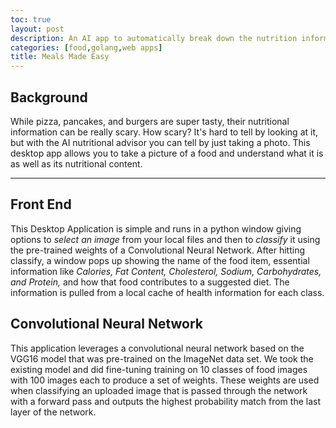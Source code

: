 ```yaml
---
toc: true
layout: post
description: An AI app to automatically break down the nutrition information from every day foods
categories: [food,golang,web apps]
title: Meals Made Easy
---
```


## Background

While pizza, pancakes, and burgers are super tasty, their nutritional information can be really scary. How scary? It's hard to tell by looking at it, but with the AI nutritional advisor you can tell by just taking a photo. This desktop app allows you to take a picture of a food and understand what it is as well as its nutritional content. 

---

## Front End

This Desktop Application is simple and runs in a python window giving options to *select an image* from your local files and then to *classify* it using the pre-trained weights of a Convolutional Neural Network. After hitting classify, a window pops up showing the name of the food item, essential information like *Calories, Fat Content, Cholesterol, Sodium, Carbohydrates, and Protein,* and how that food contributes to a suggested diet. The information is pulled from a local cache of health information for each class.

## Convolutional Neural Network

This application leverages a convolutional neural network based on the VGG16 model that was pre-trained on the ImageNet data set. We took the existing model and did fine-tuning training on 10 classes of food images with 100 images each to produce a set of weights. These weights are used when classifying an uploaded image that is passed through the network with a forward pass and outputs the highest probability match from the last layer of the network. 
